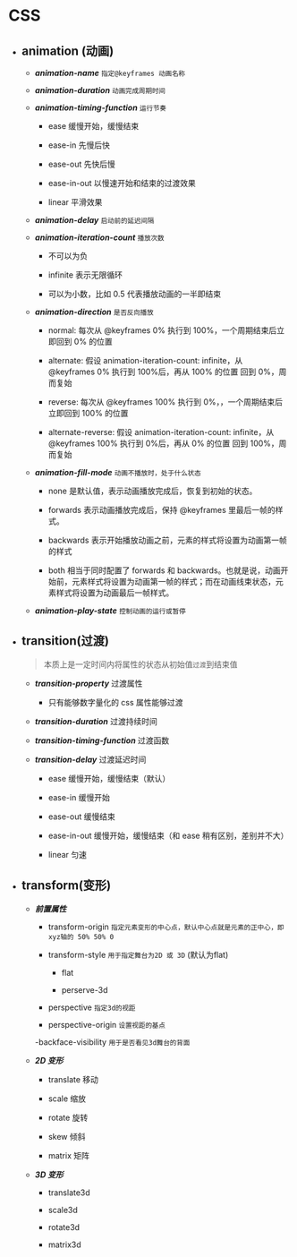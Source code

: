 # CSS

- ## animation (动画)

  - **_animation-name_** `指定@keyframes 动画名称`

  - **_animation-duration_** `动画完成周期时间`

  - **_animation-timing-function_** `运行节奏`

    - ease 缓慢开始，缓慢结束

    - ease-in 先慢后快

    - ease-out 先快后慢

    - ease-in-out 以慢速开始和结束的过渡效果

    - linear 平滑效果

  - **_animation-delay_** `启动前的延迟间隔`

  - **_animation-iteration-count_** `播放次数`

    - 不可以为负

    - infinite 表示无限循环
    - 可以为小数，比如 0.5 代表播放动画的一半即结束

  - **_animation-direction_** `是否反向播放`

    - normal: 每次从 @keyframes 0% 执行到 100%，一个周期结束后立即回到 0% 的位置

    - alternate: 假设 animation-iteration-count: infinite，从 @keyframes 0% 执行到 100%后，再从 100% 的位置 回到 0%，周而复始

    - reverse: 每次从 @keyframes 100% 执行到 0%，，一个周期结束后立即回到 100% 的位置

    - alternate-reverse: 假设 animation-iteration-count: infinite，从 @keyframes 100% 执行到 0%后，再从 0% 的位置 回到 100%，周而复始

  - **_animation-fill-mode_** `动画不播放时，处于什么状态`

    - none 是默认值，表示动画播放完成后，恢复到初始的状态。

    - forwards 表示动画播放完成后，保持 @keyframes 里最后一帧的样式。

    - backwards 表示开始播放动画之前，元素的样式将设置为动画第一帧的样式

    - both 相当于同时配置了 forwards 和 backwards。也就是说，动画开始前，元素样式将设置为动画第一帧的样式；而在动画线束状态，元素样式将设置为动画最后一帧样式。

  - **_animation-play-state_** `控制动画的运行或暂停`

- ## transition(过渡)

  > 本质上是一定时间内将属性的状态从初始值`过渡`到结束值

  - **_transition-property_** 过渡属性

    - 只有能够数字量化的 css 属性能够过渡

  - **_transition-duration_** 过渡持续时间

  - **_transition-timing-function_** 过渡函数

  - **_transition-delay_** 过渡延迟时间

    - ease 缓慢开始，缓慢结束（默认）

    - ease-in 缓慢开始

    - ease-out 缓慢结束

    - ease-in-out 缓慢开始，缓慢结束（和 ease 稍有区别，差别并不大）

    - linear 匀速

* ## transform(变形)

  - **_前置属性_**

    - transform-origin `指定元素变形的中心点，默认中心点就是元素的正中心，即xyz轴的 50% 50% 0`

    - transform-style `用于指定舞台为2D 或 3D` (默认为flat)

      - flat 

      - perserve-3d

    - perspective `指定3d的视距`

    - perspective-origin `设置视距的基点`

    -backface-visibility `用于是否看见3d舞台的背面`

  - **_2D 变形_**

    - translate 移动

    - scale 缩放

    - rotate 旋转

    - skew 倾斜

    - matrix 矩阵

  - **_3D 变形_**

    - translate3d

    - scale3d

    - rotate3d

    - matrix3d
